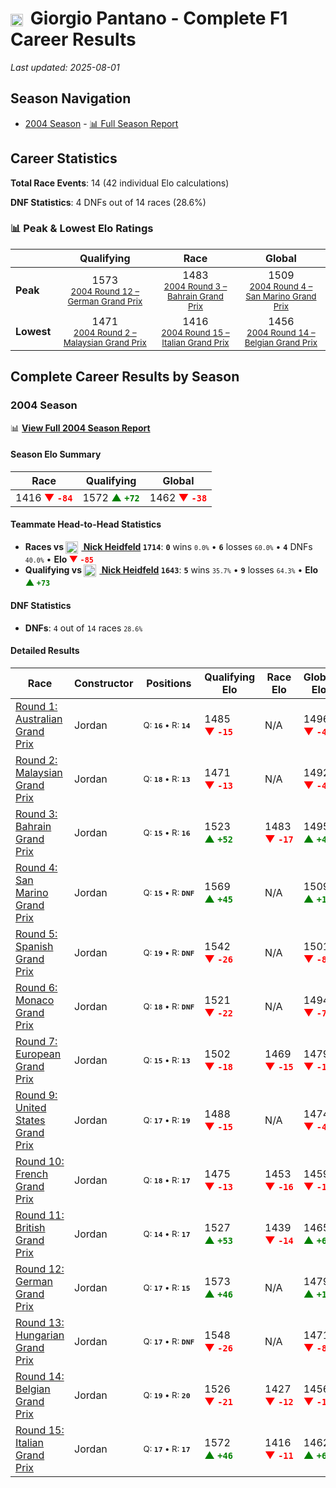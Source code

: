 # <img src="https://upload.wikimedia.org/wikipedia/commons/0/03/Flag_of_Italy.svg" alt="Italy" width="20" height="auto" style="vertical-align: middle; margin-right: 5px;" onerror="this.outerHTML='🇮🇹'; this.style.marginRight='5px';"/> Giorgio Pantano - Complete F1 Career Results

*Last updated: 2025-08-01*

## Season Navigation

- [2004 Season](#2004-season) - [📊 Full Season Report](../seasons/2004-season-report)

## Career Statistics

**Total Race Events**: 14 (42 individual Elo calculations)

**DNF Statistics**: 4 DNFs out of 14 races (28.6%)

### 📊 Peak & Lowest Elo Ratings

| &nbsp; | Qualifying | Race | Global |
|-------|------------|------|--------|
| **Peak** | <center> 1573 <br/><small> [2004 Round 12 – German Grand Prix](../seasons/2004-season-report#round-12-german-grand-prix) </small></center> | <center> 1483 <br/><small> [2004 Round 3 – Bahrain Grand Prix](../seasons/2004-season-report#round-3-bahrain-grand-prix) </small></center> | <center> 1509  <br/><small> [2004 Round 4 – San Marino Grand Prix](../seasons/2004-season-report#round-4-san-marino-grand-prix) </small></center> |
| **Lowest** | <center> 1471 <br/><small> [2004 Round 2 – Malaysian Grand Prix](../seasons/2004-season-report#round-2-malaysian-grand-prix) </small></center> | <center> 1416 <br/><small> [2004 Round 15 – Italian Grand Prix](../seasons/2004-season-report#round-15-italian-grand-prix) </small></center> | <center> 1456 <br/><small> [2004 Round 14 – Belgian Grand Prix](../seasons/2004-season-report#round-14-belgian-grand-prix) </small></center> |


## Complete Career Results by Season

### 2004 Season

📊 **[View Full 2004 Season Report](../seasons/2004-season-report)**

#### Season Elo Summary

| Race | Qualifying | Global |
|------|------------|--------|
| 1416 **<span style="color: red;">▼&nbsp;`-84`</span>** | 1572 **<span style="color: green;">▲&nbsp;`+72`</span>** | 1462 **<span style="color: red;">▼&nbsp;`-38`</span>** |

#### Teammate Head-to-Head Statistics

- **Races vs [<img src="https://upload.wikimedia.org/wikipedia/commons/b/ba/Flag_of_Germany.svg" alt="Germany" width="20" height="auto" style="vertical-align: middle; margin-right: 5px;" onerror="this.outerHTML='🇩🇪'; this.style.marginRight='5px';"/> Nick Heidfeld](nick-heidfeld) `1714`**: **`0`** wins <small>`0.0%`</small> • **`6`** losses <small>`60.0%`</small> • **`4`** DNFs <small>`40.0%`</small> • **Elo <span style="color: red;">▼&nbsp;`-85`</span>**
- **Qualifying vs [<img src="https://upload.wikimedia.org/wikipedia/commons/b/ba/Flag_of_Germany.svg" alt="Germany" width="20" height="auto" style="vertical-align: middle; margin-right: 5px;" onerror="this.outerHTML='🇩🇪'; this.style.marginRight='5px';"/> Nick Heidfeld](nick-heidfeld) `1643`**: **`5`** wins <small>`35.7%`</small> • **`9`** losses <small>`64.3%`</small> • **Elo <span style="color: green;">▲&nbsp;`+73`</span>**

#### DNF Statistics

- **DNFs**: `4` out of `14` races <small>`28.6%`</small>

#### Detailed Results

| Race | Constructor | Positions | Qualifying Elo | Race Elo | Global Elo | Teammate |
|------|-------------|-----------|----------------|----------|------------|----------|
| [Round 1: Australian Grand Prix](../seasons/2004-season-report#round-1-australian-grand-prix) | Jordan | <small>Q:&nbsp;**`16`**&nbsp;•&nbsp;R:&nbsp;**`14`**</small> | 1485 **<span style="color: red;">▼&nbsp;`-15`</span>** | N/A | 1496 **<span style="color: red;">▼&nbsp;`-4`</span>** | [<img src="https://upload.wikimedia.org/wikipedia/commons/b/ba/Flag_of_Germany.svg" alt="Germany" width="20" height="auto" style="vertical-align: middle; margin-right: 5px;" onerror="this.outerHTML='🇩🇪'; this.style.marginRight='5px';"/> Nick Heidfeld](nick-heidfeld)<br/><small>Q:&nbsp;**`15`**&nbsp;•&nbsp;R:&nbsp;**`DNF`**</small> |
| [Round 2: Malaysian Grand Prix](../seasons/2004-season-report#round-2-malaysian-grand-prix) | Jordan | <small>Q:&nbsp;**`18`**&nbsp;•&nbsp;R:&nbsp;**`13`**</small> | 1471 **<span style="color: red;">▼&nbsp;`-13`</span>** | N/A | 1492 **<span style="color: red;">▼&nbsp;`-4`</span>** | [<img src="https://upload.wikimedia.org/wikipedia/commons/b/ba/Flag_of_Germany.svg" alt="Germany" width="20" height="auto" style="vertical-align: middle; margin-right: 5px;" onerror="this.outerHTML='🇩🇪'; this.style.marginRight='5px';"/> Nick Heidfeld](nick-heidfeld)<br/><small>Q:&nbsp;**`15`**&nbsp;•&nbsp;R:&nbsp;**`DNF`**</small> |
| [Round 3: Bahrain Grand Prix](../seasons/2004-season-report#round-3-bahrain-grand-prix) | Jordan | <small>Q:&nbsp;**`15`**&nbsp;•&nbsp;R:&nbsp;**`16`**</small> | 1523 **<span style="color: green;">▲&nbsp;`+52`</span>** | 1483 **<span style="color: red;">▼&nbsp;`-17`</span>** | 1495 **<span style="color: green;">▲&nbsp;`+4`</span>** | [<img src="https://upload.wikimedia.org/wikipedia/commons/b/ba/Flag_of_Germany.svg" alt="Germany" width="20" height="auto" style="vertical-align: middle; margin-right: 5px;" onerror="this.outerHTML='🇩🇪'; this.style.marginRight='5px';"/> Nick Heidfeld](nick-heidfeld)<br/><small>Q:&nbsp;**`18`**&nbsp;•&nbsp;R:&nbsp;**`15`**</small> |
| [Round 4: San Marino Grand Prix](../seasons/2004-season-report#round-4-san-marino-grand-prix) | Jordan | <small>Q:&nbsp;**`15`**&nbsp;•&nbsp;R:&nbsp;**`DNF`**</small> | 1569 **<span style="color: green;">▲&nbsp;`+45`</span>** | N/A | 1509 **<span style="color: green;">▲&nbsp;`+14`</span>** | [<img src="https://upload.wikimedia.org/wikipedia/commons/b/ba/Flag_of_Germany.svg" alt="Germany" width="20" height="auto" style="vertical-align: middle; margin-right: 5px;" onerror="this.outerHTML='🇩🇪'; this.style.marginRight='5px';"/> Nick Heidfeld](nick-heidfeld)<br/><small>Q:&nbsp;**`16`**&nbsp;•&nbsp;R:&nbsp;**`DNF`**</small> |
| [Round 5: Spanish Grand Prix](../seasons/2004-season-report#round-5-spanish-grand-prix) | Jordan | <small>Q:&nbsp;**`19`**&nbsp;•&nbsp;R:&nbsp;**`DNF`**</small> | 1542 **<span style="color: red;">▼&nbsp;`-26`</span>** | N/A | 1501 **<span style="color: red;">▼&nbsp;`-8`</span>** | [<img src="https://upload.wikimedia.org/wikipedia/commons/b/ba/Flag_of_Germany.svg" alt="Germany" width="20" height="auto" style="vertical-align: middle; margin-right: 5px;" onerror="this.outerHTML='🇩🇪'; this.style.marginRight='5px';"/> Nick Heidfeld](nick-heidfeld)<br/><small>Q:&nbsp;**`15`**&nbsp;•&nbsp;R:&nbsp;**`DNF`**</small> |
| [Round 6: Monaco Grand Prix](../seasons/2004-season-report#round-6-monaco-grand-prix) | Jordan | <small>Q:&nbsp;**`18`**&nbsp;•&nbsp;R:&nbsp;**`DNF`**</small> | 1521 **<span style="color: red;">▼&nbsp;`-22`</span>** | N/A | 1494 **<span style="color: red;">▼&nbsp;`-7`</span>** | [<img src="https://upload.wikimedia.org/wikipedia/commons/b/ba/Flag_of_Germany.svg" alt="Germany" width="20" height="auto" style="vertical-align: middle; margin-right: 5px;" onerror="this.outerHTML='🇩🇪'; this.style.marginRight='5px';"/> Nick Heidfeld](nick-heidfeld)<br/><small>Q:&nbsp;**`17`**&nbsp;•&nbsp;R:&nbsp;**`7`**</small> |
| [Round 7: European Grand Prix](../seasons/2004-season-report#round-7-european-grand-prix) | Jordan | <small>Q:&nbsp;**`15`**&nbsp;•&nbsp;R:&nbsp;**`13`**</small> | 1502 **<span style="color: red;">▼&nbsp;`-18`</span>** | 1469 **<span style="color: red;">▼&nbsp;`-15`</span>** | 1479 **<span style="color: red;">▼&nbsp;`-16`</span>** | [<img src="https://upload.wikimedia.org/wikipedia/commons/b/ba/Flag_of_Germany.svg" alt="Germany" width="20" height="auto" style="vertical-align: middle; margin-right: 5px;" onerror="this.outerHTML='🇩🇪'; this.style.marginRight='5px';"/> Nick Heidfeld](nick-heidfeld)<br/><small>Q:&nbsp;**`13`**&nbsp;•&nbsp;R:&nbsp;**`10`**</small> |
| [Round 9: United States Grand Prix](../seasons/2004-season-report#round-9-united-states-grand-prix) | Jordan | <small>Q:&nbsp;**`17`**&nbsp;•&nbsp;R:&nbsp;**`19`**</small> | 1488 **<span style="color: red;">▼&nbsp;`-15`</span>** | N/A | 1474 **<span style="color: red;">▼&nbsp;`-4`</span>** | [<img src="https://upload.wikimedia.org/wikipedia/commons/b/ba/Flag_of_Germany.svg" alt="Germany" width="20" height="auto" style="vertical-align: middle; margin-right: 5px;" onerror="this.outerHTML='🇩🇪'; this.style.marginRight='5px';"/> Nick Heidfeld](nick-heidfeld)<br/><small>Q:&nbsp;**`16`**&nbsp;•&nbsp;R:&nbsp;**`DNF`**</small> |
| [Round 10: French Grand Prix](../seasons/2004-season-report#round-10-french-grand-prix) | Jordan | <small>Q:&nbsp;**`18`**&nbsp;•&nbsp;R:&nbsp;**`17`**</small> | 1475 **<span style="color: red;">▼&nbsp;`-13`</span>** | 1453 **<span style="color: red;">▼&nbsp;`-16`</span>** | 1459 **<span style="color: red;">▼&nbsp;`-15`</span>** | [<img src="https://upload.wikimedia.org/wikipedia/commons/b/ba/Flag_of_Germany.svg" alt="Germany" width="20" height="auto" style="vertical-align: middle; margin-right: 5px;" onerror="this.outerHTML='🇩🇪'; this.style.marginRight='5px';"/> Nick Heidfeld](nick-heidfeld)<br/><small>Q:&nbsp;**`17`**&nbsp;•&nbsp;R:&nbsp;**`16`**</small> |
| [Round 11: British Grand Prix](../seasons/2004-season-report#round-11-british-grand-prix) | Jordan | <small>Q:&nbsp;**`14`**&nbsp;•&nbsp;R:&nbsp;**`17`**</small> | 1527 **<span style="color: green;">▲&nbsp;`+53`</span>** | 1439 **<span style="color: red;">▼&nbsp;`-14`</span>** | 1465 **<span style="color: green;">▲&nbsp;`+6`</span>** | [<img src="https://upload.wikimedia.org/wikipedia/commons/b/ba/Flag_of_Germany.svg" alt="Germany" width="20" height="auto" style="vertical-align: middle; margin-right: 5px;" onerror="this.outerHTML='🇩🇪'; this.style.marginRight='5px';"/> Nick Heidfeld](nick-heidfeld)<br/><small>Q:&nbsp;**`15`**&nbsp;•&nbsp;R:&nbsp;**`15`**</small> |
| [Round 12: German Grand Prix](../seasons/2004-season-report#round-12-german-grand-prix) | Jordan | <small>Q:&nbsp;**`17`**&nbsp;•&nbsp;R:&nbsp;**`15`**</small> | 1573 **<span style="color: green;">▲&nbsp;`+46`</span>** | N/A | 1479 **<span style="color: green;">▲&nbsp;`+14`</span>** | [<img src="https://upload.wikimedia.org/wikipedia/commons/b/ba/Flag_of_Germany.svg" alt="Germany" width="20" height="auto" style="vertical-align: middle; margin-right: 5px;" onerror="this.outerHTML='🇩🇪'; this.style.marginRight='5px';"/> Nick Heidfeld](nick-heidfeld)<br/><small>Q:&nbsp;**`18`**&nbsp;•&nbsp;R:&nbsp;**`DNF`**</small> |
| [Round 13: Hungarian Grand Prix](../seasons/2004-season-report#round-13-hungarian-grand-prix) | Jordan | <small>Q:&nbsp;**`17`**&nbsp;•&nbsp;R:&nbsp;**`DNF`**</small> | 1548 **<span style="color: red;">▼&nbsp;`-26`</span>** | N/A | 1471 **<span style="color: red;">▼&nbsp;`-8`</span>** | [<img src="https://upload.wikimedia.org/wikipedia/commons/b/ba/Flag_of_Germany.svg" alt="Germany" width="20" height="auto" style="vertical-align: middle; margin-right: 5px;" onerror="this.outerHTML='🇩🇪'; this.style.marginRight='5px';"/> Nick Heidfeld](nick-heidfeld)<br/><small>Q:&nbsp;**`16`**&nbsp;•&nbsp;R:&nbsp;**`12`**</small> |
| [Round 14: Belgian Grand Prix](../seasons/2004-season-report#round-14-belgian-grand-prix) | Jordan | <small>Q:&nbsp;**`19`**&nbsp;•&nbsp;R:&nbsp;**`20`**</small> | 1526 **<span style="color: red;">▼&nbsp;`-21`</span>** | 1427 **<span style="color: red;">▼&nbsp;`-12`</span>** | 1456 **<span style="color: red;">▼&nbsp;`-15`</span>** | [<img src="https://upload.wikimedia.org/wikipedia/commons/b/ba/Flag_of_Germany.svg" alt="Germany" width="20" height="auto" style="vertical-align: middle; margin-right: 5px;" onerror="this.outerHTML='🇩🇪'; this.style.marginRight='5px';"/> Nick Heidfeld](nick-heidfeld)<br/><small>Q:&nbsp;**`16`**&nbsp;•&nbsp;R:&nbsp;**`11`**</small> |
| [Round 15: Italian Grand Prix](../seasons/2004-season-report#round-15-italian-grand-prix) | Jordan | <small>Q:&nbsp;**`17`**&nbsp;•&nbsp;R:&nbsp;**`17`**</small> | 1572 **<span style="color: green;">▲&nbsp;`+46`</span>** | 1416 **<span style="color: red;">▼&nbsp;`-11`</span>** | 1462 **<span style="color: green;">▲&nbsp;`+6`</span>** | [<img src="https://upload.wikimedia.org/wikipedia/commons/b/ba/Flag_of_Germany.svg" alt="Germany" width="20" height="auto" style="vertical-align: middle; margin-right: 5px;" onerror="this.outerHTML='🇩🇪'; this.style.marginRight='5px';"/> Nick Heidfeld](nick-heidfeld)<br/><small>Q:&nbsp;**`20`**&nbsp;•&nbsp;R:&nbsp;**`14`**</small> |

